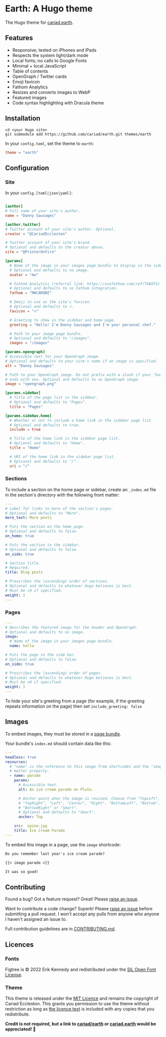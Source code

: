 # Earth: A Hugo theme

The Hugo theme for [cariad.earth](https://cariad.earth).

## Features

- Responsive; tested on iPhones and iPads
- Respects the system light/dark mode
- Local fonts; no calls to Google Fonts
- Minimal + local JavaScript
- Table of contents
- OpenGraph / Twitter cards
- Emoji favicon
- Fathom Analytics
- Resizes and converts images to WebP
- Featured images
- Code syntax highlighting with Dracula theme

## Installation

```console
cd <your Hugo site>
git submodule add https://github.com/cariad/earth.git themes/earth
```

In your `config.toml`, set the theme to `earth`:

```toml
theme = "earth"
```

## Configuration

### Site

In your `config.[toml|json|yaml]`:

```toml

[author]
# Full name of your site's author.
name = "Danny Sausages"

[author.twitter]
# Twitter account of your site's author. Optional.
creator = "@CariadEccleston"

# Twitter account of your site's brand.
# Optional and defaults to the creator above.
site = "@PrinterOnFire"

[params]
  # Name of the image in your images page bundle to display in the sidebar.
  # Optional and defaults to no image.
  avatar = "me"

  # Fathom Analytics (referral link: https://usefathom.com/ref/TVWIFS) site ID.
  # Optional and defaults to no Fathom integration.
  fathom = "MACARONI"

  # Emoji to use as the site's favicon.
  # Optional and defaults to 🔥.
  favicon = "🔥"

  # Greeting to show in the sidebar and home page.
  greeting = "Hello! I'm Danny Sausages and I'm your personal chef."

  # Path to your image page bundle.
  # Optional and defaults to "/images".
  images = "/images"

[params.opengraph]
# Accessible text for your OpenGraph image.
# Optional and defaults to your site's name if an image is specified.
alt = "Danny Sausages"

# Path to your OpenGraph image. Do not prefix with a slash if your "baseURL"
# ends with one. Optional and defaults to no OpenGraph image.
image = "opengraph.png"

[params.sideNav]
  # Title of the page list in the sidebar.
  # Optional and defaults to "Pages".
  title = "Pages"

[params.sideNav.home]
  # Whether or not to include a home link in the sidebar page list.
  # Optional and defaults to true.
  include = true

  # Title of the home link in the sidebar page list.
  # Optional and defaults to "Home".
  title = "Home"

  # URI of the home link in the sidebar page list.
  # Optional and defaults to "/".
  uri = "/"
```

### Sections

To include a section on the home page or sidebar, create an `_index.md` file in the section's directory with the following front matter:

```yaml
---
# Label for links to more of the section's pages.
# Optional and defaults to "More".
more_text: More posts

# Puts the section on the home page.
# Optional and defaults to false.
on_home: true

# Puts the section in the sidebar.
# Optional and defaults to false.
on_side: true

# Section title.
# Required.
title: Blog posts

# Prescribes the (ascending) order of sections.
# Optional and defaults to whatever Hugo believes is best.
# Must be >0 if specified.
weight: 1
---
```

### Pages

```yaml
---
# Describes the featured image for the header and OpenGraph.
# Optional and defaults to no image.
image:
  # Name of the image in your images page bundle.
  name: hello

# Puts the page in the side bar.
# Optional and defaults to false.
on_side: true

# Prescribes the (ascending) order of pages.
# Optional and defaults to whatever Hugo believes is best.
# Must be >0 if specified.
weight: 1
---
```

To hide your site's greeting from a page (for example, if the greeting repeats information on the page) then set `include_greeting: false`

## Images

To embed images, they must be stored in a [page bundle](https://gohugo.io/content-management/page-bundles/).

Your bundle's `index.md` should contain data like this:

```yaml
---
headless: true
resources:
  # "name" is the reference to this image from shortcodes and the "image" front
  # matter property.
  - name: parade
    params:
      # Accessible text.
      alt: An ice cream parade on Pluto.

      # Anchor point when the image is resized. Choose from "TopLeft", "Top",
      # "TopRight", "Left", "Center", "Right", "BottomLeft", "Bottom",
      # "BottomRight" or "Smart".
      # Optional and defaults to "Smart".
      anchor: Top

    src:  spine.jpg
    title: Ice Cream Parade
---
```

To embed this image in a page, use the `image` shortcode:

```markdown
Do you remember last year's ice cream parade?

{{< image parade >}}

It was so good!
```

## Contributing

Found a bug? Got a feature request? Great! Please [raise an issue](https://github.com/cariad/earth/issues).

Want to contribute a code change? Superb! Please [raise an issue](https://github.com/cariad/earth/issues) before submitting a pull request. I won't accept any pulls from anyone who anyone I haven't assigned an issue to.

Full contribution guidelines are in [CONTRIBUTING.md](CONTRIBUTING.md).

## Licences

### Fonts

Figtree is &copy; 2022 Erik Kennedy and redistributed under the [SIL Open Font License](static/fonts/figtree/OFL.txt). <!-- cspell:disable-line -->

### Theme

This theme is released under the [MIT Licence](/LICENSE) and remains the copyright of Cariad Eccleston. This grants you permission to use the theme without restriction as long as [the licence text](/LICENSE) is included with any copies that you redistribute.

**Credit is not required, but a link to [cariad/earth](https://github.com/cariad/earth) or [cariad.earth](https://cariad.earth) would be appreciated!&nbsp;🚀**

